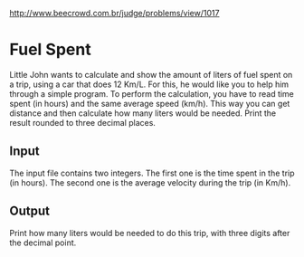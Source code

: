 http://www.beecrowd.com.br/judge/problems/view/1017

# Fuel Spent

Little John wants to calculate and show the amount of liters of fuel spent on
a trip, using a car that does 12 Km/L. For this, he would like you to help
him through a simple program. To perform the calculation, you have to read
time spent (in hours) and the same average speed (km/h). This way you can
get distance and then calculate how many liters would be needed. Print the
result rounded to three decimal places.

## Input

The input file contains two integers. The first one is the time spent in the
trip (in hours). The second one is the average velocity during the trip
(in Km/h).

## Output

Print how many liters would be needed to do this trip, with three digits
after the decimal point.
